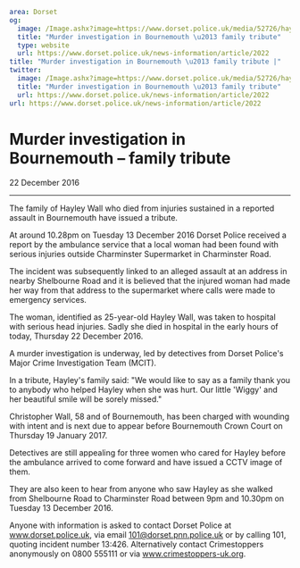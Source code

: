 ```yaml
area: Dorset
og:
  image: /Image.ashx?image=https://www.dorset.police.uk/media/52726/hayley-wall-22-december-2016docx.jpg&amp;amp;width=150
  title: "Murder investigation in Bournemouth \u2013 family tribute"
  type: website
  url: https://www.dorset.police.uk/news-information/article/2022
title: "Murder investigation in Bournemouth \u2013 family tribute |"
twitter:
  image: /Image.ashx?image=https://www.dorset.police.uk/media/52726/hayley-wall-22-december-2016docx.jpg&amp;amp;width=150
  title: "Murder investigation in Bournemouth \u2013 family tribute"
  url: https://www.dorset.police.uk/news-information/article/2022
url: https://www.dorset.police.uk/news-information/article/2022
```

# Murder investigation in Bournemouth – family tribute

22 December 2016

* * *

The family of Hayley Wall who died from injuries sustained in a reported assault in Bournemouth have issued a tribute.

At around 10.28pm on Tuesday 13 December 2016 Dorset Police received a report by the ambulance service that a local woman had been found with serious injuries outside Charminster Supermarket in Charminster Road.

The incident was subsequently linked to an alleged assault at an address in nearby Shelbourne Road and it is believed that the injured woman had made her way from that address to the supermarket where calls were made to emergency services.

The woman, identified as 25-year-old Hayley Wall, was taken to hospital with serious head injuries. Sadly she died in hospital in the early hours of today, Thursday 22 December 2016.

A murder investigation is underway, led by detectives from Dorset Police's Major Crime Investigation Team (MCIT).

In a tribute, Hayley's family said: "We would like to say as a family thank you to anybody who helped Hayley when she was hurt. Our little 'Wiggy' and her beautiful smile will be sorely missed."

Christopher Wall, 58 and of Bournemouth, has been charged with wounding with intent and is next due to appear before Bournemouth Crown Court on Thursday 19 January 2017.

Detectives are still appealing for three women who cared for Hayley before the ambulance arrived to come forward and have issued a CCTV image of them.

They are also keen to hear from anyone who saw Hayley as she walked from Shelbourne Road to Charminster Road between 9pm and 10.30pm on Tuesday 13 December 2016.

Anyone with information is asked to contact Dorset Police at www.dorset.police.uk, via email 101@dorset.pnn.police.uk or by calling 101, quoting incident number 13:426. Alternatively contact Crimestoppers anonymously on 0800 555111 or via www.crimestoppers-uk.org.
